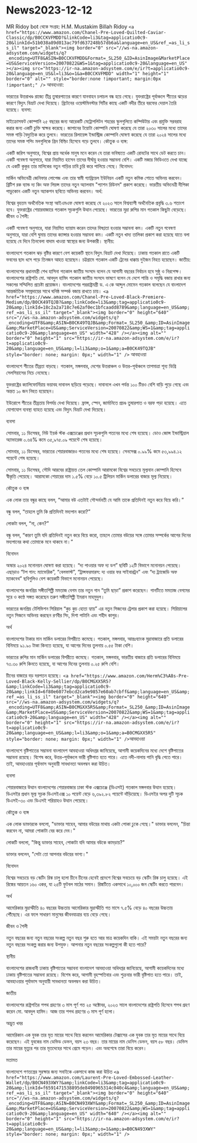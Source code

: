 # News2023-12-12
MR Ridoy bot থেকে
সংগ্রহ: H.M. Mustakim Billah Ridoy
`
<a href="https://www.amazon.com/Chanel-Pre-Loved-Quilted-Caviar-Classic/dp/B0CCKVFMDD?&linkCode=li3&tag=applicatio0c9-20&linkId=51b038a89d013ac79fd637248b57db6a&language=en_US&ref_=as_li_ss_il" target="_blank"><img border="0" src="//ws-na.amazon-adsystem.com/widgets/q?_encoding=UTF8&ASIN=B0CCKVFMDD&Format=_SL250_&ID=AsinImage&MarketPlace=US&ServiceVersion=20070822&WS=1&tag=applicatio0c9-20&language=en_US" ></a><img src="https://ir-na.amazon-adsystem.com/e/ir?t=applicatio0c9-20&language=en_US&l=li3&o=1&a=B0CCKVFMDD" width="1" height="1" border="0" alt="" style="border:none !important; margin:0px !important;" />
`
আবহাওয়া:

ভারতের উত্তরাখণ্ড রাজ্যে তীব্র তুষারপাতের কারণে যানবাহন চলাচল বন্ধ হয়ে গেছে।
যুক্তরাষ্ট্রের পূর্বাঞ্চলে শীতের ঝড়ের কারণে বিদ্যুৎ বিভ্রাট দেখা দিয়েছে।
ব্রিটেনের ওয়েস্টমিনস্টার সিটির কাছে একটি নদীর তীরে বরফের দেয়াল তৈরি হয়েছে।
ব্যবসা:

মাইক্রোসফট কোম্পানি ২৫ বছরের জন্য আরেকটি মেট্রোপলিটন শহরের স্কুলগুলিতে কম্পিউটার এবং প্রযুক্তি সরবরাহ করার জন্য একটি চুক্তি স্বাক্ষর করেছে।
জাপানের টয়োটা কোম্পানি ঘোষণা করেছে যে তারা ২০৩০ সালের মধ্যে তাদের সমস্ত গাড়ি বৈদ্যুতিক করে তুলবে।
ভারতের রিলায়েন্স ইন্ডাস্ট্রিজ কোম্পানি ঘোষণা করেছে যে তারা ২০২৪ সালের মধ্যে তাদের সমস্ত শপিং মলগুলিকে গ্রিন বিল্ডিং হিসেবে গড়ে তুলবে।
কৌতুক ও ব্যঙ্গ:

একটি জরিপ অনুসারে, বিশ্বের প্রায় অর্ধেক মানুষ মনে করেন যে তারা ভবিষ্যতে একটি রোবটের সাথে ডেট করতে চান।
একটি গবেষণা অনুসারে, যারা নিয়মিত হাসেন তাদের দীর্ঘায়ু হওয়ার সম্ভাবনা বেশি।
একটি মজার ভিডিওতে দেখা যাচ্ছে যে একটি কুকুর তার মালিকের নতুন গাড়ির চাবি চুরি করে পালিয়ে গেছে।
বিনোদন:

মার্কিন অভিনেত্রী জেনিফার লোপেজ এবং তার স্বামী গ্যাব্রিয়েল ইউনিয়ন একটি নতুন কমিক শোতে অভিনয় করবেন।
ব্রিটিশ রক ব্যান্ড দ্য কিং অফ লিয়ন্স তাদের নতুন অ্যালবাম "প্যাশন রিউনস" প্রকাশ করেছে।
ভারতীয় অভিনেত্রী দীপিকা পাড়ুকোন একটি নতুন অ্যাকশন ছবিতে অভিনয় করবেন।
অর্থ:

বিশ্বের বৃহত্তম অর্থনৈতিক সংস্থা আইএমএফ ঘোষণা করেছে যে ২০২৩ সালে বিশ্বব্যাপী অর্থনৈতিক প্রবৃদ্ধি ৩.৬ শতাংশ হবে।
যুক্তরাষ্ট্রের শেয়ারবাজারে গতকাল সূচকগুলি উত্থান পেয়েছে।
ভারতের মুদ্রা রুপির মান গতকাল কিছুটা বেড়েছে।
জীবন ও শৈলী:

একটি গবেষণা অনুসারে, যারা নিয়মিত ব্যায়াম করেন তাদের বিষণ্ণতা হওয়ার সম্ভাবনা কম।
একটি নতুন গবেষণা অনুসারে, যারা বেশি ঘুমায় তাদের ক্যান্সার হওয়ার সম্ভাবনা কম।
একটি নতুন খাদ্য তালিকা প্রকাশ করা হয়েছে যাতে বলা হয়েছে যে দিনে তিনবেলা বাদাম খাওয়া স্বাস্থ্যের জন্য উপকারী।
স্থানীয়:

বাংলাদেশে গতকাল ঝড় বৃষ্টির কারণে বেশ কয়েকটি স্থানে বিদ্যুৎ বিভ্রাট দেখা দিয়েছে।
ঢাকায় গতকাল রাতে একটি ভবনের ছাদ ধসে পড়ে তিনজন আহত হয়েছেন।
চট্টগ্রামে গতকাল একটি ট্রেনের ধাক্কায় দুইজন নিহত হয়েছেন।
জাতীয়:

বাংলাদেশের প্রধানমন্ত্রী শেখ হাসিনা গতকাল জাতীয় সংসদে বলেন যে আগামী বছরের নির্বাচন হবে সুষ্ঠু ও নিরপেক্ষ।
বাংলাদেশের রাষ্ট্রপতি মো. আবদুল হামিদ গতকাল জাতীয় সংসদে ভাষণে বলেন যে দেশে শান্তি ও সমৃদ্ধি বজায় রাখার জন্য সকলের সম্মিলিত প্রচেষ্টা প্রয়োজন।
বাংলাদেশের পররাষ্ট্রমন্ত্রী ড. এ কে আব্দুল মোমেন গতকাল বলেছেন যে বাংলাদেশ আন্তর্জাতিক সম্প্রদায়ের সাথে ঘনিষ্ঠ সম্পর্ক বজায় রাখতে চায়।
`
<a href="https://www.amazon.com/Chanel-Pre-Loved-Black-Premiere-Medium/dp/B0CK49TQJB?&amp;linkCode=li3&amp;tag=applicatio0c9-20&amp;linkId=18c2a2a718c7e62af0ec1bfcaadd8789&amp;language=en_US&amp;ref_=as_li_ss_il" target="_blank"><img border="0" height="640" src="//ws-na.amazon-adsystem.com/widgets/q?_encoding=UTF8&amp;ASIN=B0CK49TQJB&amp;Format=_SL250_&amp;ID=AsinImage&amp;MarketPlace=US&amp;ServiceVersion=20070822&amp;WS=1&amp;tag=applicatio0c9-20&amp;language=en_US" width="428" /></a><img alt="" border="0" height="1" src="https://ir-na.amazon-adsystem.com/e/ir?t=applicatio0c9-20&amp;language=en_US&amp;l=li3&amp;o=1&amp;a=B0CK49TQJB" style="border: none; margin: 0px;" width="1" />
`
আবহাওয়া

বাংলাদেশে শীতের তীব্রতা বাড়ছে। গতকাল, মঙ্গলবার, দেশের উত্তরাঞ্চল ও উত্তর-পূর্বাঞ্চলে তাপমাত্রা শূন্য ডিগ্রি সেলসিয়াসের নিচে নেমেছে।

যুক্তরাষ্ট্রের ক্যালিফোর্নিয়ায় ভয়াবহ দাবানল ছড়িয়ে পড়েছে। দাবানলে এখন পর্যন্ত ১০০ টিরও বেশি বাড়ি পুড়ে গেছে এবং অন্তত ১০ জন নিহত হয়েছেন।

ইউরোপে শীতের তীব্রতায় বিপর্যয় দেখা দিয়েছে। ফ্রান্স, স্পেন, জার্মানিতে প্রচণ্ড তুষারপাত ও বরফ পড়া হয়েছে। এতে যোগাযোগ ব্যবস্থা ব্যাহত হয়েছে এবং বিদ্যুৎ বিভ্রাট দেখা দিয়েছে।

ব্যবসা

সোমবার, ১১ ডিসেম্বর, নিউ ইয়র্ক স্টক এক্সচেঞ্জের প্রধান সূচকগুলি পতনের মধ্যে শেষ হয়েছে। ডোও জোন্স ইন্ডাস্ট্রিয়াল অ্যাভারেজ ০.৬৪% কমে ৩৫,৯৭৫.০৯ পয়েন্টে শেষ হয়েছে।

সোমবার, ১১ ডিসেম্বর, ভারতের শেয়ারবাজারও পতনের মধ্যে শেষ হয়েছে। সেনসেক্স ০.৯৯% কমে ৫৩,৯৯৪.১২ পয়েন্টে শেষ হয়েছে।

সোমবার, ১১ ডিসেম্বর, সৌদি আরবের রাষ্ট্রায়ত্ত তেল কোম্পানি আরামকো বিশ্বের সবচেয়ে মূল্যবান কোম্পানি হিসেবে স্বীকৃতি পেয়েছে। আরামকো শেয়ারের দাম ১.৫% বেড়ে ১০.৫ ট্রিলিয়ন মার্কিন ডলারের বাজার মূল্য নিয়েছে।

কৌতুক ও ব্যঙ্গ

এক লোক তার বন্ধুর কাছে বলল, “আমার বউ এতটাই সৌন্দর্যবতী যে আমি তাকে প্রতিদিনই নতুন করে বিয়ে করি।”

বন্ধু বলল, “তাহলে তুমি কি প্রতিদিনই মদ্যপান করো?”

লোকটা বলল, “না, কেন?”

বন্ধু বলল, “কারণ তুমি যদি প্রতিদিনই নতুন করে বিয়ে করো, তাহলে তোমার বউয়ের সঙ্গে তোমার সম্পর্কের আগের দিনের মদ্যপানের কথা তোমাকে মনে থাকবে না।”

বিনোদন

অস্কার ২০২৪ মনোনয়ন ঘোষণা করা হয়েছে। “দ্য পাওয়ার অফ দ্য ডগ” ছবিটি ১২টি বিভাগে মনোনয়ন পেয়েছে। এছাড়াও “টপ গান: ম্যাভেরিক”, “বেলফাস্ট”, “ট্রান্সফরমারস: দ্য ওয়ার ফর সাইবারট্রন” এবং “দ্য ট্র্যাজেডি অফ ম্যাকবেথ” ছবিগুলিও বেশ কয়েকটি বিভাগে মনোনয়ন পেয়েছে।

বাংলাদেশের জনপ্রিয় সঙ্গীতশিল্পী মমতাজ বেগম তার নতুন গান “তুমি ছাড়া” প্রকাশ করেছেন। গানটিতে মমতাজ বেগমের সুরে ও কণ্ঠে সঙ্গত করেছেন তরুণ সঙ্গীতশিল্পী ইমরান মাহমুদুল।

ভারতের জনপ্রিয় টেলিভিশন সিরিয়াল “কুচ কুচ হোতা হ্যায়” এর নতুন সিজনের ট্রেলার প্রকাশ করা হয়েছে। সিরিয়ালের নতুন সিজনে অভিনয় করছেন রণবীর সিং, দিশা পাটানি এবং শহীদ কাপুর।

অর্থ

বাংলাদেশের টাকার মান মার্কিন ডলারের বিপরীতে কমেছে। গতকাল, মঙ্গলবার, আন্তঃব্যাংক মুদ্রাবাজারে প্রতি ডলারের বিনিময়ে ৯১.৯০ টাকা কিনতে হয়েছে, যা আগের দিনের তুলনায় ০.৫৫ টাকা বেশি।

ভারতের রুপির মান মার্কিন ডলারের বিপরীতে কমেছে। গতকাল, মঙ্গলবার, ভারতীয় বাজারে প্রতি ডলারের বিনিময়ে ৭৩.৩০ রুপি কিনতে হয়েছে, যা আগের দিনের তুলনায় ০.২৫ রুপি বেশি।

চীনের বাজারে বড় দরপতন হয়েছে। 
`
<a href="https://www.amazon.com/Herm%C3%A8s-Pre-Loved-Black-Kelly-Sellier/dp/B0CMGXX5R5?&amp;linkCode=li3&amp;tag=applicatio0c9-20&amp;linkId=6f80e6077ebcd2ca9e9857e60ab7cbff&amp;language=en_US&amp;ref_=as_li_ss_il" target="_blank"><img border="0" height="640" src="//ws-na.amazon-adsystem.com/widgets/q?_encoding=UTF8&amp;ASIN=B0CMGXX5R5&amp;Format=_SL250_&amp;ID=AsinImage&amp;MarketPlace=US&amp;ServiceVersion=20070822&amp;WS=1&amp;tag=applicatio0c9-20&amp;language=en_US" width="428" /></a><img alt="" border="0" height="1" src="https://ir-na.amazon-adsystem.com/e/ir?t=applicatio0c9-20&amp;language=en_US&amp;l=li3&amp;o=1&amp;a=B0CMGXX5R5" style="border: none; margin: 0px;" width="1" />
`আবহাওয়া

বাংলাদেশে বৃষ্টিপাতের সম্ভাবনা
বাংলাদেশ আবহাওয়া অধিদপ্তর জানিয়েছে, আগামী কয়েকদিনের মধ্যে দেশে বৃষ্টিপাতের সম্ভাবনা রয়েছে। বিশেষ করে, উত্তর-পূর্বাঞ্চলে ভারী বৃষ্টিপাত হতে পারে। এতে নদী-নালায় পানি বৃদ্ধি পেতে পারে। তাই, আবহাওয়ার পূর্বাভাস অনুযায়ী সাবধানতা অবলম্বন করা উচিত।

ব্যবসা

শেয়ারবাজারে উত্থান
বাংলাদেশের শেয়ারবাজার ঢাকা স্টক এক্সচেঞ্জে (ডিএসই) গতকাল মঙ্গলবার উত্থান হয়েছে। ডিএসইর প্রধান মূল্য সূচক ডিএসইএক্স ১০ পয়েন্ট বেড়ে ৬,৩৯২.৮২ পয়েন্টে দাঁড়িয়েছে। ডিএসইর অপর দুটি সূচক ডিএসই-৩০ এবং ডিএসই শরিয়াহও উত্থান পেয়েছে।

কৌতুক ও ব্যঙ্গ

এক লোক ডাক্তারকে বললো, "ডাক্তার সাহেব, আমার বউয়ের মাথায় একটা পোকা ঢুকে গেছে।"
ডাক্তার বললেন, "চিন্তা করবেন না, আমরা পোকাটা বের করে দেব।"

লোকটি বললো, "কিন্তু ডাক্তার সাহেব, পোকাটা যদি আমার বউকে কামড়ায়?"

ডাক্তার বললেন, "সেটা তো আপনার বউয়ের ভাগ্য।"

বিনোদন

বিশ্বের সবচেয়ে বড় স্কেটিং রিঙ্ক চালু হলো চীনে
চীনের হেবেই প্রদেশে বিশ্বের সবচেয়ে বড় স্কেটিং রিঙ্ক চালু হয়েছে। এই রিঙ্কের আয়তন ১৬০ একর, যা ২৫টি ফুটবল মাঠের সমান। রিঙ্কটিতে একসাথে ১০,০০০ জন স্কেটিং করতে পারবেন।

অর্থ

আমেরিকার মুদ্রাস্ফীতি ৪০ বছরের উচ্চতায়
আমেরিকার মুদ্রাস্ফীতি গত মাসে ৭.৫% বেড়ে ৪০ বছরের উচ্চতায় পৌঁছেছে। এর ফলে সাধারণ মানুষের জীবনযাত্রার ব্যয় বেড়ে গেছে।

জীবন ও শৈলী

নতুন বছরের জন্য নতুন বছরের সংকল্প
নতুন বছর শুরু হতে আর মাত্র কয়েকদিন বাকি। এই সময়টা নতুন বছরের জন্য নতুন বছরের সংকল্প করার জন্য উপযুক্ত। আপনার নতুন বছরের সংকল্পগুলো কী হতে পারে?

স্থানীয়

বাংলাদেশের রাজধানী ঢাকায় বৃষ্টিপাতের সম্ভাবনা
বাংলাদেশ আবহাওয়া অধিদপ্তর জানিয়েছে, আগামী কয়েকদিনের মধ্যে ঢাকায় বৃষ্টিপাতের সম্ভাবনা রয়েছে। বিশেষ করে, আগামী বৃহস্পতিবার এবং শুক্রবার ভারী বৃষ্টিপাত হতে পারে। তাই, আবহাওয়ার পূর্বাভাস অনুযায়ী সাবধানতা অবলম্বন করা উচিত।

জাতীয়

বাংলাদেশের রাষ্ট্রপতির শপথ গ্রহণের ৩ মাস পূর্ণ
গত ২৫ অক্টোবর, ২০২৩ সালে বাংলাদেশের রাষ্ট্রপতি হিসেবে শপথ গ্রহণ করেন মো. আবদুল হামিদ। আজ তার শপথ গ্রহণের ৩ মাস পূর্ণ হলো।

অদ্ভুত খবর

আমেরিকান এক যুবক তার মৃত মায়ের সাথে বিয়ে করলেন
আমেরিকার টেক্সাসের এক যুবক তার মৃত মায়ের সাথে বিয়ে করেছেন। এই যুবকের নাম ডেভিড ডেভন, বয়স ২৩ বছর। তার মায়ের নাম ডেনিস ডেভন, বয়স ৫৮ বছর। ডেভিস তার মায়ের মৃত্যুর পর তার মৃতদেহের সাথে প্রেমে পড়েন। এবং অবশেষে তারা বিয়ে করেন।

মতামত

বাংলাদেশে গণতন্ত্রের সুরক্ষার জন্য সবাইকে একসাথে কাজ করা উচিত
`
<a href="https://www.amazon.com/Laurent-Pre-Loved-Embossed-Leather-Wallet/dp/B0CN493XWY?&amp;linkCode=li3&amp;tag=applicatio0c9-20&amp;linkId=f6591471538895de8498965314c040c4&amp;language=en_US&amp;ref_=as_li_ss_il" target="_blank"><img border="0" height="640" src="//ws-na.amazon-adsystem.com/widgets/q?_encoding=UTF8&amp;ASIN=B0CN493XWY&amp;Format=_SL250_&amp;ID=AsinImage&amp;MarketPlace=US&amp;ServiceVersion=20070822&amp;WS=1&amp;tag=applicatio0c9-20&amp;language=en_US" width="640" /></a><img alt="" border="0" height="1" src="https://ir-na.amazon-adsystem.com/e/ir?t=applicatio0c9-20&amp;language=en_US&amp;l=li3&amp;o=1&amp;a=B0CN493XWY" style="border: none; margin: 0px;" width="1" />
`
